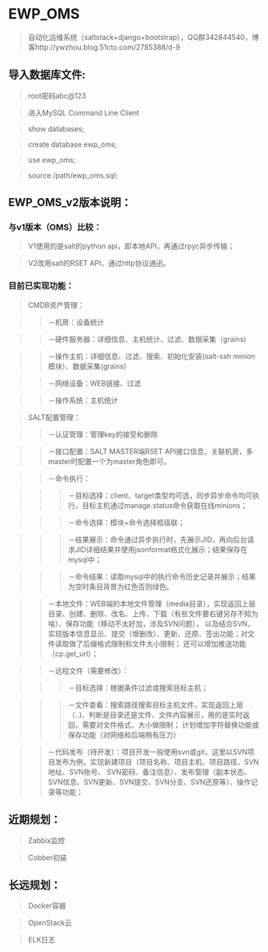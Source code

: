 # EWP_OMS
>自动化运维系统（saltstack+django+bootstrap），QQ群342844540，博客http://ywzhou.blog.51cto.com/2785388/d-9

## 导入数据库文件:

>root密码abc@123

>进入MySQL Command Line Client

>show databases;

>create database ewp_oms;

>use ewp_oms;

>source /path/ewp_oms.sql;

## EWP_OMS_v2版本说明：

### 与v1版本（OMS）比较：
>V1使用的是salt的python api，即本地API，再通过rpyc异步传输；

>V2改用salt的RSET API，通过http协议通迅。

###  目前已实现功能：
>CMDB资产管理：

>>－机房：设备统计

>>－硬件服务器：详细信息、主机统计、过滤、数据采集（grains)

>>－操作主机：详细信息、过滤、搜索、初始化安装(salt-ssh minion模块）、数据采集(grains)

>>－网络设备：WEB链接、过滤

>>－操作系统：主机统计

>SALT配置管理：

>>－认证管理：管理key的接受和删除

>>－接口配置：SALT MASTER端RSET API接口信息，关联机房，多master时配置一个为master角色即可。

>>－命令执行：

>>>－目标选择：client、target类型均可选，同步异步命令均可执行，目标主机通过manage.status命令获取在线minions；

>>>－命令选择：模块+命令选择框级联；

>>>－结果展示：命令通过异步执行时，先展示JID，再向后台请求JID详细结果并使用jsonformat格式化展示；结果保存在mysql中；

>>>－命令结果：读取mysql中的执行命令历史记录并展示；结果为空时条目背景为红色否则绿色。

>>－本地文件：WEB端的本地文件管理（media目录），实现返回上层目录、创建、删除、改名、上传、下载（有些文件要右键另存不知为啥）、保存功能（移动不太好加，涉及SVN问题），
                   以及结合SVN，实现版本信息显示、提交（增删改）、更新、还原、签出功能；对文件读取做了后缀格式限制和文件大小限制；
                   还可以增加推送功能（cp.get_url）；

>>－远程文件（需要修改）：

>>>－目标选择：根据条件过滤或搜索目标主机；

>>>－文件查看：搜索路径搜索目标主机文件，实现返回上层（..)、判断是目录还是文件、文件内容展示，用的是实时返回，需要对文件格式、大小做限制；
                    计划增加字符替换功能或保存功能（对网络和后端稍有压力）

>>－代码发布（待开发）：项目开发一般使用svn或git，这里以SVN项目发布为例，实现新建项目（项目名称、项目主机、项目路径、SVN地址、SVN账号、
                            SVN密码、备注信息）、发布管理（副本状态、SVN信息、SVN更新、SVN提交、SVN分支、SVN还原等）、操作记录等功能；




## 近期规划：

>Zabbix监控

>Cobber初装



## 长远规划：

>Docker容器

>OpenStack云

>ELK日志